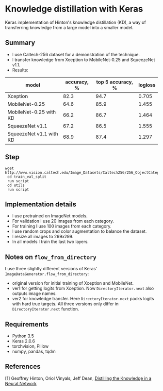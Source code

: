 # Knowledge distillation with Keras

Keras implementation of Hinton's knowledge distillation (KD), a way of transferring knowledge from a large model into a smaller model.

## Summary
* I use Caltech-256 dataset for a demonstration of the technique.
* I transfer knowledge from Xception to MobileNet-0.25 and SqueezeNet v1.1.
* Results: 

| model | accuracy, % | top 5 accuracy, %| logloss |
| --- | --- | --- | --- | 
| Xception    | 82.3 | 94.7 | 0.705 |
| MobileNet-0.25 | 64.6 | 85.9 | 1.455 |
| MobileNet-0.25 with KD | 66.2 | 86.7 | 1.464 |
| SqueezeNet v1.1 | 67.2 | 86.5 | 1.555 |
| SqueezeNet v1.1 with KD | 68.9 | 87.4 | 1.297 |


## Step
```
wget http://www.vision.caltech.edu/Image_Datasets/Caltech256/256_ObjectCategories.tar
 cd train_val_split
 run script
 cd utils
 run script
``` 



## Implementation details
* I use pretrained on ImageNet models.
* For validation I use 20 images from each category.
* For training I use 100 images from each category.
* I use random crops and color augmentation to balance the dataset.
* I resize all images to 299x299.
* In all models I train the last two layers.

## Notes on `flow_from_directory`
I use three slightly different versions of Keras' `ImageDataGenerator.flow_from_directory`:
* original version for initial training of Xception and MobileNet.
* ver1 for getting logits from Xception. Now `DirectoryIterator.next` also outputs image names.
* ver2 for knowledge transfer. Here `DirectoryIterator.next` packs logits with hard true targets.
All three versions only differ in `DirectoryIterator.next` function.

## Requirements
* Python 3.5
* Keras 2.0.6
* torchvision, Pillow
* numpy, pandas, tqdm

## References
[1] Geoffrey Hinton, Oriol Vinyals, Jeff Dean, [Distilling the Knowledge in a Neural Network](https://arxiv.org/abs/1503.02531)
